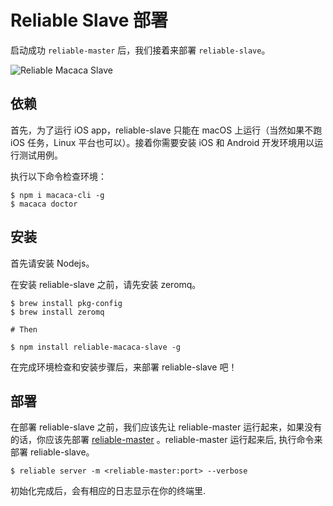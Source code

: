 # Reliable Slave 部署

启动成功 `reliable-master` 后，我们接着来部署 `reliable-slave`。

![Reliable Macaca Slave](http://ww2.sinaimg.cn/large/6d308bd9gw1fajd8rayohj20qc0j0tbw.jpg)

## 依赖

首先，为了运行 iOS app，reliable-slave 只能在 macOS 上运行（当然如果不跑 iOS 任务，Linux 平台也可以）。接着你需要安装 iOS 和 Android 开发环境用以运行测试用例。

执行以下命令检查环境：

```shell
$ npm i macaca-cli -g
$ macaca doctor
```

## 安装

首先请安装 Nodejs。

在安装 reliable-slave 之前，请先安装 zeromq。

```shell
$ brew install pkg-config
$ brew install zeromq

# Then

$ npm install reliable-macaca-slave -g
```

在完成环境检查和安装步骤后，来部署 reliable-slave 吧！

## 部署

在部署 reliable-slave 之前，我们应该先让 reliable-master 运行起来，如果没有的话，你应该先部署 [reliable-master](/zh/master-deployment) 。reliable-master 运行起来后, 执行命令来部署 reliable-slave。

```shell
$ reliable server -m <reliable-master:port> --verbose
```

初始化完成后，会有相应的日志显示在你的终端里.
